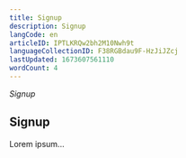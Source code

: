 ```yaml
---
title: Signup
description: Signup
langCode: en
articleID: IPTLKRQw2bh2M10Nwh9t
languageCollectionID: F38RGBdau9F-HzJiJZcj
lastUpdated: 1673607561110
wordCount: 4
---
```


_Signup_

## Signup

Lorem ipsum...